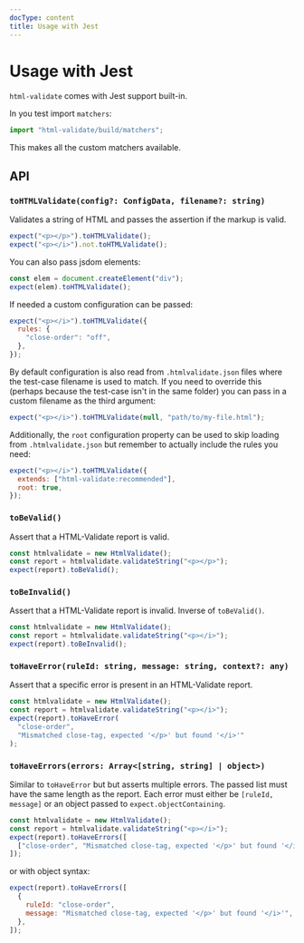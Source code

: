 ```yaml
---
docType: content
title: Usage with Jest
---
```


# Usage with Jest

`html-validate` comes with Jest support built-in.

In you test import `matchers`:

```js
import "html-validate/build/matchers";
```

This makes all the custom matchers available.

## API

### `toHTMLValidate(config?: ConfigData, filename?: string)`

Validates a string of HTML and passes the assertion if the markup is valid.

```js
expect("<p></p>").toHTMLValidate();
expect("<p></i>").not.toHTMLValidate();
```

You can also pass jsdom elements:

```js
const elem = document.createElement("div");
expect(elem).toHTMLValidate();
```

If needed a custom configuration can be passed:

```js
expect("<p></i>").toHTMLValidate({
  rules: {
    "close-order": "off",
  },
});
```

By default configuration is also read from `.htmlvalidate.json` files where the test-case filename is used to match.
If you need to override this (perhaps because the test-case isn't in the same folder) you can pass in a custom filename as the third argument:

```js
expect("<p></i>").toHTMLValidate(null, "path/to/my-file.html");
```

Additionally, the `root` configuration property can be used to skip loading from `.htmlvalidate.json` but remember to actually include the rules you need:

```js
expect("<p></i>").toHTMLValidate({
  extends: ["html-validate:recommended"],
  root: true,
});
```

### `toBeValid()`

Assert that a HTML-Validate report is valid.

```js
const htmlvalidate = new HtmlValidate();
const report = htmlvalidate.validateString("<p></p>");
expect(report).toBeValid();
```

### `toBeInvalid()`

Assert that a HTML-Validate report is invalid.
Inverse of `toBeValid()`.

```js
const htmlvalidate = new HtmlValidate();
const report = htmlvalidate.validateString("<p></i>");
expect(report).toBeInvalid();
```

### `toHaveError(ruleId: string, message: string, context?: any)`

Assert that a specific error is present in an HTML-Validate report.

```js
const htmlvalidate = new HtmlValidate();
const report = htmlvalidate.validateString("<p></i>");
expect(report).toHaveError(
  "close-order",
  "Mismatched close-tag, expected '</p>' but found '</i>'"
);
```

### `toHaveErrors(errors: Array<[string, string] | object>)`

Similar to `toHaveError` but but asserts multiple errors.
The passed list must have the same length as the report.
Each error must either be `[ruleId, message]` or an object passed to `expect.objectContaining`.

```js
const htmlvalidate = new HtmlValidate();
const report = htmlvalidate.validateString("<p></i>");
expect(report).toHaveErrors([
  ["close-order", "Mismatched close-tag, expected '</p>' but found '</i>'"],
]);
```

or with object syntax:

```js
expect(report).toHaveErrors([
  {
    ruleId: "close-order",
    message: "Mismatched close-tag, expected '</p>' but found '</i>'",
  },
]);
```
